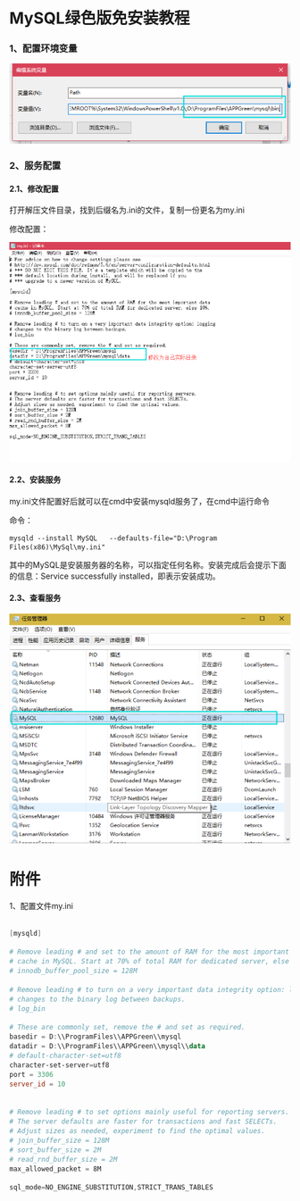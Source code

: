 # MySQL绿色版免安装教程

 

### 1、配置环境变量

![img](mysql/path.png)

 

### 2、服务配置

#### 2.1、修改配置

打开解压文件目录，找到后缀名为.ini的文件，复制一份更名为my.ini

修改配置：

![img](mysql/config.png)

 

 

#### 2.2、安装服务

 

my.ini文件配置好后就可以在cmd中安装mysqld服务了，在cmd中运行命令

命令：

~~~shell
mysqld --install MySQL   --defaults-file="D:\Program Files(x86)\MySql\my.ini"   
~~~





其中的MySQL是安装服务器的名称，可以指定任何名称。安装完成后会提示下面的信息：Service successfully installed，即表示安装成功。

 

#### 2.3、查看服务

 

![img](mysql/service.png)

 

 

 

 

 

 

# 附件

 

1、配置文件my.ini

~~~powershell

[mysqld]

# Remove leading # and set to the amount of RAM for the most important data
# cache in MySQL. Start at 70% of total RAM for dedicated server, else 10%.
# innodb_buffer_pool_size = 128M

# Remove leading # to turn on a very important data integrity option: logging
# changes to the binary log between backups.
# log_bin

# These are commonly set, remove the # and set as required.
basedir = D:\\ProgramFiles\\APPGreen\\mysql
datadir = D:\\ProgramFiles\\APPGreen\\mysql\\data
# default-character-set=utf8
character-set-server=utf8
port = 3306
server_id = 10


# Remove leading # to set options mainly useful for reporting servers.
# The server defaults are faster for transactions and fast SELECTs.
# Adjust sizes as needed, experiment to find the optimal values.
# join_buffer_size = 128M
# sort_buffer_size = 2M
# read_rnd_buffer_size = 2M 
max_allowed_packet = 8M

sql_mode=NO_ENGINE_SUBSTITUTION,STRICT_TRANS_TABLES 

~~~









